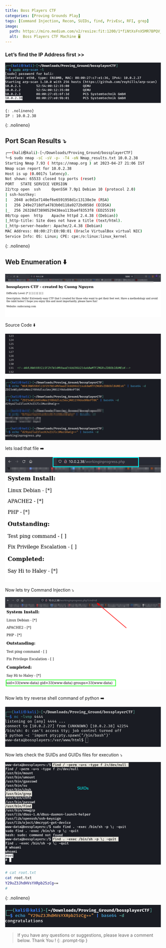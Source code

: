 ```yaml
---
title: Boss Players CTF
categories: [Proving Grounds Play]
tags: [Command Injection, Recon, SUIDs, find, PrivEsc, RFI, grep]
image:
  path: https://miro.medium.com/v2/resize:fit:1200/1*fiNtXsFnX5MR7BPQV_wBvg.png
  alt:  Boss Players CTF Machine 🖥️
---
```



### Let’s find the IP Address first >>

![Untitled](/Vulnhub-Files/img/Boss-Players-CTF/Untitled.png)

```
{: .nolineno}
IP : 10.0.2.38
```
{: .nolineno}

## Port Scan Results ⤵️

```bash
┌──(kali㉿kali)-[~/Downloads/Proving_Ground/bossplayerCTF]
└─$ sudo nmap -sC -sV -p- -T4 -oN Nmap_results.txt 10.0.2.38 
Starting Nmap 7.93 ( https://nmap.org ) at 2023-04-27 21:06 IST
Nmap scan report for 10.0.2.38
Host is up (0.0017s latency).
Not shown: 65533 closed tcp ports (reset)
PORT   STATE SERVICE VERSION
22/tcp open  ssh     OpenSSH 7.9p1 Debian 10 (protocol 2.0)
| ssh-hostkey: 
|   2048 ac0d1e7140ef6e6591958d1c13138e3e (RSA)
|   256 249e2718dfa4783b0d118a9272bd058d (ECDSA)
|_  256 26328d73890529438ea113ba4f8353f8 (ED25519)
80/tcp open  http    Apache httpd 2.4.38 ((Debian))
|_http-title: Site does not have a title (text/html).
|_http-server-header: Apache/2.4.38 (Debian)
MAC Address: 08:00:27:E0:9B:01 (Oracle VirtualBox virtual NIC)
Service Info: OS: Linux; CPE: cpe:/o:linux:linux_kernel
```
{: .nolineno}

## Web Enumeration ⬇️

![Untitled](/Vulnhub-Files/img/Boss-Players-CTF/Untitled%201.png)

Source Code ⬇️

![Untitled](/Vulnhub-Files/img/Boss-Players-CTF/Untitled%202.png)

![Untitled](/Vulnhub-Files/img/Boss-Players-CTF/Untitled%203.png)

lets load that file ➡️

![Untitled](/Vulnhub-Files/img/Boss-Players-CTF/Untitled%204.png)

Now lets try Command Injection ⤵️

![Untitled](/Vulnhub-Files/img/Boss-Players-CTF/Untitled%205.png)

Now lets try reverse shell command of python ➡️

![Untitled](/Vulnhub-Files/img/Boss-Players-CTF/Untitled%206.png)

Now lets check the SUIDs and GUIDs files for execution ⤵️

![Untitled](/Vulnhub-Files/img/Boss-Players-CTF/Untitled%207.png)

```bash
# cat root.txt
cat root.txt
Y29uZ3JhdHVsYXRpb25zCg==
#
```
{: .nolineno}

![Untitled](/Vulnhub-Files/img/Boss-Players-CTF/Untitled%208.png)

> If you have any questions or suggestions, please leave a comment below.
Thank You ! 
{: .prompt-tip }